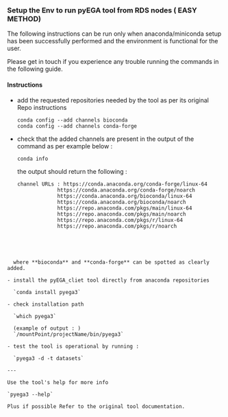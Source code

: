 
### Setup the Env to run pyEGA tool from RDS nodes ( EASY METHOD)

The following instructions can be run only when anaconda/miniconda setup has been successfully performed and the environment is functional for the user.

Please get in touch if you experience any trouble running the commands in the following guide.

#### Instructions

- add the requested repositories needed by the tool as per its original Repo instructions  

  `conda config --add channels bioconda`  
  `conda config --add channels conda-forge`  

- check that the added channels are present in the output of the command as per example below :

  `conda info`

  the output should return the following :

  ```
  channel URLs : https://conda.anaconda.org/conda-forge/linux-64
               https://conda.anaconda.org/conda-forge/noarch
               https://conda.anaconda.org/bioconda/linux-64
               https://conda.anaconda.org/bioconda/noarch
               https://repo.anaconda.com/pkgs/main/linux-64
               https://repo.anaconda.com/pkgs/main/noarch
               https://repo.anaconda.com/pkgs/r/linux-64
               https://repo.anaconda.com/pkgs/r/noarch
```




  where **bioconda** and **conda-forge** can be spotted as clearly added.

- install the pyEGA_cliet tool directly from anaconda repositories  

  `conda install pyega3`

- check installation path  

  `which pyega3`

  (example of output : )  
  `/mountPoint/projectName/bin/pyega3`

- test the tool is operational by running :   

  `pyega3 -d -t datasets`

---

Use the tool's help for more info  

`pyega3 --help`

Plus if possible Refer to the original tool documentation.
